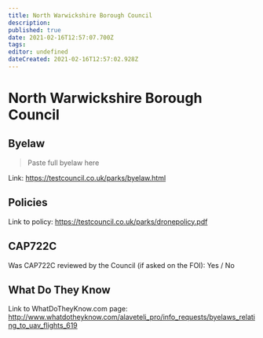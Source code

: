 ```yaml
---
title: North Warwickshire Borough Council
description: 
published: true
date: 2021-02-16T12:57:07.700Z
tags: 
editor: undefined
dateCreated: 2021-02-16T12:57:02.928Z
---
```


# North Warwickshire Borough Council


## Byelaw
> Paste full byelaw here

Link:
https://testcouncil.co.uk/parks/byelaw.html

## Policies
Link to policy:
https://testcouncil.co.uk/parks/dronepolicy.pdf

## CAP722C

Was CAP722C reviewed by the Council (if asked on the FOI): Yes / No

## What Do They Know

Link to WhatDoTheyKnow.com page:
http://www.whatdotheyknow.com/alaveteli_pro/info_requests/byelaws_relating_to_uav_flights_619

